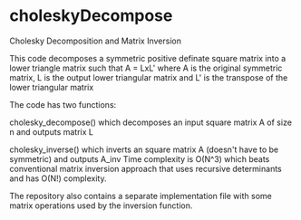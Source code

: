 # choleskyDecompose
Cholesky Decomposition and Matrix Inversion

This code decomposes a symmetric positive definate square matrix into a lower triangle matrix such that
A = LxL'
where A is the original symmetric matrix, L is the output lower triangular matrix and L' is the transpose of the lower triangular matrix

The code has two functions: 

cholesky_decompose() which decomposes an input square matrix A of size n and outputs matrix L

cholesky_inverse() which inverts an square matrix A (doesn't have to be symmetric) and outputs A_inv
Time complexity is O(N^3) which beats conventional matrix inversion approach that uses recursive determinants and has O(N!) complexity.

The repository also contains a separate implementation file with some matrix operations used by the inversion function. 
